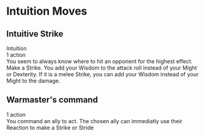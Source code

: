 # Intuition Moves

## Intuitive Strike
Intuition\
1 action\
You seem to always know where to hit an opponent for the highest effect. Make a Strike. You add your Wisdom to the attack roll instead of your Might or Dexterity. If it is a melee Strike, you can add your Wisdom instead of your Might to the damage. 

## Warmaster's command
1 action\
You command an ally to act. The chosen ally can immediatly use their Reaction to make a Strike or Stride
